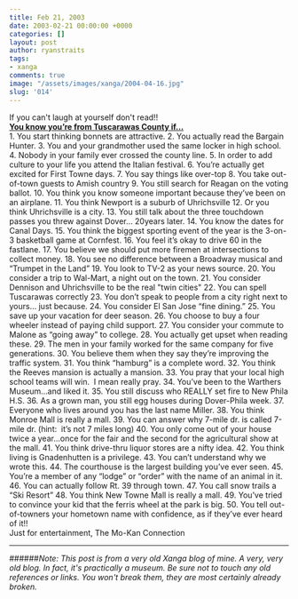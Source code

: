 ```yaml
---
title: Feb 21, 2003
date: 2003-02-21 00:00:00 +0000
categories: []
layout: post
author: ryanstraits
tags:
- xanga
comments: true
image: "/assets/images/xanga/2004-04-16.jpg"
slug: '014'
---
```

<div>If you can't laugh at yourself don't read!!</div>
<div></div>
<div><strong><span style="text-decoration:underline;">You know you’re from Tuscarawas County if…</span></strong></div>

<!-- break -->

<div></div>
<div>1. You start thinking bonnets are attractive.
2. You actually read the Bargain Hunter.
3. You and your grandmother used the same locker in high school.
4. Nobody in your family ever crossed the county line.
5. In order to add culture to your life you attend the Italian festival.
6. You’re actually get excited for First Towne days.
7. You say things like over-top
8. You take out-of-town guests to Amish country
9. You still search for Reagan on the voting ballot.
10. You think you know someone important because they’ve been on an airplane.
11. You think Newport is a suburb of Uhrichsville
12. Or you think Uhrichsville is a city.
13. You still talk about the three touchdown passes you threw against Dover… 20years later.
14. You know the dates for Canal Days.
15. You think the biggest sporting event of the year is the 3-on-3 basketball game at Cornfest.
16. You feel it’s okay to drive 60 in the fastlane.
17. You believe we should put more firemen at intersections to collect money.
18. You see no difference between a Broadway musical and “Trumpet in the Land”
19. You look to TV-2 as your news source.
20. You consider a trip to Wal-Mart, a night out on the town.
21. You consider Dennison and Uhrichsville to be the real "twin cities"
22. You can spell Tuscarawas correctly
23. You don’t speak to people from a city right next to yours… just because.
24. You consider El San Jose “fine dining.”
25. You save up your vacation for deer season.
26. You choose to buy a four wheeler instead of paying child support.
27. You consider your commute to Malone as “going away” to college.
28. You actually get upset when reading these.
29. The men in your family worked for the same company for five generations.
30. You believe them when they say they’re improving the traffic system.
31. You think “hamburg” is a complete word.
32. You think the Reeves mansion is actually a mansion.
33. You pray that your local high school teams will win.  I mean really pray.
34. You’ve been to the Warthers Museum…and liked it.
35. You still discuss who REALLY set fire to New Phila H.S.
36. As a grown man, you still egg houses during Dover-Phila week.
37. Everyone who lives around you has the last name Miller.
38. You think Monroe Mall is really a mall.
39. You can answer why 7-mile dr. is called 7-mile dr. (hint:  it’s not 7 miles long)
40. You only come out of your house twice a year...once for the fair and the second for the agricultural show at the mall.
41. You think drive-thru liquor stores are a nifty idea.
42. You think living is Gnadenhutten is a privilege.
43. You can’t understand why we wrote this.
44. The courthouse is the largest building you’ve ever seen.
45. You’re a member of any “lodge” or “order” with the name of an animal in it.
46. You can actually follow Rt. 39 through town.
47. You call snow trails a “Ski Resort”
48. You think New Towne Mall is really a mall.
49. You’ve tried to convince your kid that the ferris wheel at the park is big.
50. You tell out-of-towners your hometown name with confidence, as if they’ve ever heard of it!!</div>
<div></div>
<div>Just for entertainment,
The Mo-Kan Connection</div>

---

######*Note: This post is from a very old Xanga blog of mine. A very, very old blog. In fact, it's practically a museum. Be sure not to touch any old references or links. You won't break them, they are most certainly already broken.*